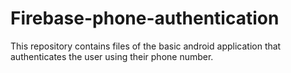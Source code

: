 # Firebase-phone-authentication
This repository contains files of the basic android application that authenticates the user using their phone number.
